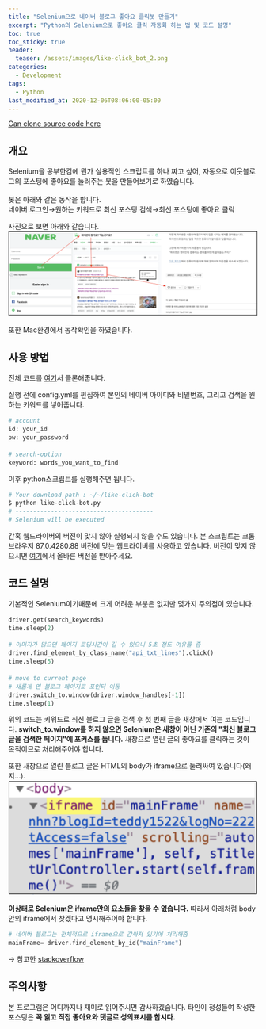 ```yaml
---
title: "Selenium으로 네이버 블로그 좋아요 클릭봇 만들기"
excerpt: "Python의 Selenium으로 좋아요 클릭 자동화 하는 법 및 코드 설명"
toc: true
toc_sticky: true
header:
  teaser: /assets/images/like-click_bot_2.png
categories:
  - Development 
tags:
  - Python
last_modified_at: 2020-12-06T08:06:00-05:00
---
```


[Can clone source code here](https://github.com/donggyuu/like-click-bot)  

## 개요
Selenium을 공부한김에 뭔가 실용적인 스크립트를 하나 짜고 싶어, 자동으로 이웃블로그의 포스팅에 좋아요를 눌러주는 봇을 만들어보기로 하였습니다.  
<br>
봇은 아래와 같은 동작을 합니다.  
네이버 로그인→원하는 키워드로 최신 포스팅 검색→최신 포스팅에 좋아요 클릭
  
사진으로 보면 아래와 같습니다.  
![like-click_bot_2](/assets/images/like-click_bot_2.png)   

또한 Mac환경에서 동작확인을 하였습니다.

## 사용 방법
전체 코드를 [여기](https://github.com/donggyuu/like-click-bot)서 클론해줍니다.

실행 전에 config.yml를 편집하여 본인의 네이버 아이디와 비밀번호, 그리고 검색을 원하는 키워드를 넣어줍니다.
```bash
# account
id: your_id
pw: your_password

# search-option
keyword: words_you_want_to_find
```

이후 python스크립트를 실행해주면 됩니다.
```bash
# Your download path : ~/~/like-click-bot
$ python like-click-bot.py
# ---------------------------------------
# Selenium will be executed
```

간혹 웹드라이버의 버전이 맞지 않아 실행되지 않을 수도 있습니다. 본 스크립트는 크롬 브라우저 87.0.4280.88 버전에 맞는 웹드라이버를 사용하고 있습니다. 버전이 맞지 않으시면 [여기](https://sites.google.com/a/chromium.org/chromedriver/downloads)에서 올바른 버전을 받아주세요.  


## 코드 설명 
기본적인 Selenium이기때문에 크게 어려운 부분은 없지만 몇가지 주의점이 있습니다.

```python
driver.get(search_keywords)
time.sleep(2)

# 이미지가 많으면 페이지 로딩시간이 길 수 있으니 5초 정도 여유를 줌
driver.find_element_by_class_name("api_txt_lines").click()
time.sleep(5)

# move to current page
# 새롭게 연 블로그 페이지로 포인터 이동
driver.switch_to.window(driver.window_handles[-1])
time.sleep(1)
```
위의 코드는 키워드로 최신 블로그 글을 검색 후 첫 번째 글을 새창에서 여는 코드입니다. **switch_to.window를 하지 않으면 Selenium은 새창이 아닌 기존의 "최신 블로그 글을 검색한 페이지"에 포커스를 둡니다.** 새창으로 열린 글의 좋아요를 클릭하는 것이 목적이므로 처리해주어야 합니다.


또한 새창으로 열린 블로그 글은 HTML의 body가 iframe으로 둘러싸여 있습니다(왜지...).  
![like-click_bot](/assets/images/like-click_bot.png)  

**이상태로 Selenium은 iframe안의 요소들을 찾을 수 없습니다.** 따라서 아래처럼 body안의 iframe에서 찾겠다고 명시해주어야 합니다.

```python
# 네이버 블로그는 전체적으로 iframe으로 감싸져 있기에 처리해줌
mainFrame= driver.find_element_by_id("mainFrame")
```

→ 참고한 
[stackoverflow](https://stackoverflow.com/questions/52751923/unable-to-locate-element-within-an-iframe-through-selenium/52752249)  

## 주의사항 
본 프로그램은 어디까지나 재미로 읽어주시면 감사하겠습니다. 타인이 정성들여 작성한 포스팅은 **꼭 읽고 직접 좋아요와 댓글로 성의표시를 합시다.**